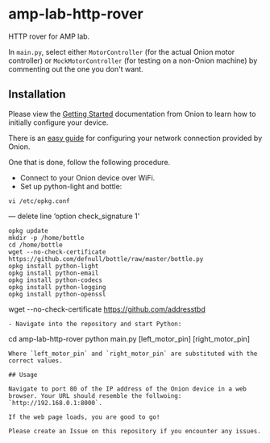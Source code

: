 # amp-lab-http-rover
HTTP rover for AMP lab.

In `main.py`, select either `MotorController` (for the actual Onion motor controller) or `MockMotorController` (for testing on a non-Onion machine) by commenting out the one you don't want.

## Installation

Please view the [Getting Started](https://docs.onion.io/omega2-docs/first-time-setup.html) documentation from Onion to learn how to initially configure your device.

There is an [easy guide](https://docs.onion.io/omega2-docs/connecting-to-wifi-networks-command-line.html) for configuring your network connection provided by Onion.

One that is done, follow the following procedure.

- Connect to your Onion device over WiFi.
- Set up python-light and bottle:
```
vi /etc/opkg.conf
```
— delete line ‘option check_signature 1'
```
opkg update
mkdir -p /home/bottle
cd /home/bottle
wget --no-check-certificate https://github.com/defnull/bottle/raw/master/bottle.py
opkg install python-light
opkg install python-email
opkg install python-codecs
opkg install python-logging
opkg install python-openssl
```
wget --no-check-certificate https://github.com/addresstbd
```
- Navigate into the repository and start Python:
```
cd amp-lab-http-rover
python main.py [left_motor_pin] [right_motor_pin]
```
Where `left_motor_pin` and `right_motor_pin` are substituted with the correct values.

## Usage

Navigate to port 80 of the IP address of the Onion device in a web browser. Your URL should resemble the follwoing: `http://192.168.0.1:8000`.

If the web page loads, you are good to go!

Please create an Issue on this repository if you encounter any issues.
